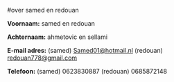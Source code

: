 

#over samed en redouan

**Voornaam:** samed en redouan

**Achternaam:** ahmetovic en sellami

**E-mail adres:** (samed) Samed01@hotmail.nl   (redouan)   redouan778@gmail.com

**Telefoon:** (samed) 0623830887  (redouan) 0685872148
